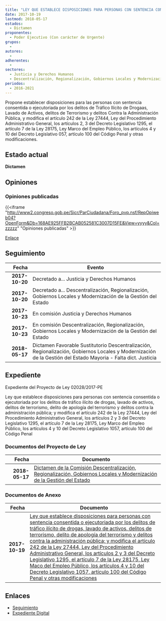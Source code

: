 ```yaml
---
title: "LEY QUE ESTABLECE DISPOSICIONES PARA PERSONAS CON SENTENCIA CONSENTIDA O EJECUTORIADA POR LOS DELITOS DE TRÁFICO ILÍCITO DE DROGAS, LAVADO DE ACTIVOS, DELITOS DE TERRORISMO, DELITO DE APOLOGÍA DEL TERRORISMO Y DELITOS CONTRA LA ADMINISTRACIÓN PÚBLICA, Y MODIFICA EL ARTÍCULO 242 DE LA LEY 27444, LEY DEL PROCEDIMIENTO ADMINISTRATIVO GENERAL, LOS ARTÍCULOS 2 Y 3 DEL DECRETO LEGISLATIVO 1295, EL ARTÍCULO 7 DE LA LEY 28175, LEY MARCO DEL EMPLEO PÚBLICO, LOS ARTÍCULOS 4 Y 10 DEL DECRETO LEGISLATIVO 1057, ARTÍCULO 100 DEL CÓDIGO PENAL Y OTRAS MODIFICACIONES"
date: 2017-10-19
lastmod: 2018-05-17
estados: 
  - Dictamen
proponentes: 
  - Poder Ejecutivo (Con carácter de Urgente)
grupos: 
  - 
autores: 
  - 
adherentes: 
  - 
sectores: 
  - Justicia y Derechos Humanos
  - Descentralización, Regionalización, Gobiernos Locales y Modernización de la Gestión del Estado
periodos: 
  - 2016-2021
---
```


Propone establecer disposiciones para las personas con sentencia consentida o ejecutoriada por los delitos de Tráfico Ilícito de Drogaas, Lavado de Activos, delitos de Terrorismo y delitos Contra la Administración Pública, y modifica el artículo 242 de la Ley 27444, Ley del Procedimiento Administrativo General, los artículos 2, 3 del Decreto Legislativo 1295, el artículo 7 de la Ley 28175, Ley Marco del Empleo Público, los artículos 4 y 10 del Decreto Legislativo 057, artículo 100 del Código Penal y otras modificaciones.


## Estado actual

**Dictamen**

## Opiniones

### Opiniones publicadas

{{<iframe "http://www2.congreso.gob.pe/Sicr/ParCiudadana/Foro_pvp.nsf/RepOpiweb04?OpenForm&Db=168AE925FFB2BCAB052581C3007D15FE&View=yyyy&Col=zzzzz" "Opiniones publicadas" >}}

[Enlace](http://www2.congreso.gob.pe/Sicr/ParCiudadana/Foro_pvp.nsf/RepOpiweb04?OpenForm&Db=168AE925FFB2BCAB052581C3007D15FE&View=yyyy&Col=zzzzz)

## Seguimiento

| Fecha | Evento |
|------:|--------|
| **2017-10-20** | Decretado a... Justicia y Derechos Humanos|
| **2017-10-20** | Decretado a... Descentralización, Regionalización, Gobiernos Locales y Modernización de la Gestión del Estado|
| **2017-10-23** | En comisión Justicia y Derechos Humanos|
| **2017-10-23** | En comisión Descentralización, Regionalización, Gobiernos Locales y Modernización de la Gestión del Estado|
| **2018-05-17** | Dictamen Favorable Sustitutorio Descentralización, Regionalización, Gobiernos Locales y Modernización de la Gestión del Estado Mayoria - Falta dict. Justicia|


## Expediente

Expediente del Proyecto de Ley 02028/2017-PE

Ley que establece disposiciones para personas con sentencia consentida o ejecutoriada por los delitos de tráfico ilícito de drogas, lavado de activos, delitos de terrorismo, delito de apología del terrorismo y delitos contra la administración pública; y modifica el artículo 242 de la Ley 27444, Ley del Procedimiento Administrativo General, los artículos 2 y 3 del Decreto Legislativo 1295, el artículo 7 de la Ley 28175, Ley Marco del Empleo Público, los artículos 4 y 10 del Decreto Legislativo 1057, artículo 100 del Código Penal


### Documentos del Proyecto de Ley

| Fecha | Documento |
|------:|--------|
| **2018-05-17** | [Dictamen de la Comisión Descentralización, Regionalización, Gobiernos Locales y Modernización de la Gestión del Estado](http://www.leyes.congreso.gob.pe/Documentos/2016_2021/Dictamenes/Proyectos_de_Ley/02028DC08MAY20180517.pdf) |

### Documentos de Anexo

| Fecha | Documento |
|------:|--------|
| **2017-10-19** | [Ley que establece disposiciones para personas con sentencia consentida o ejecutoriada por los delitos de tráfico ilícito de drogas, lavado de activos, delitos de terrorismo, delito de apología del terrorismo y delitos contra la administración pública; y modifica el artículo 242 de la Ley 27444, Ley del Procedimiento Administrativo General, los artículos 2 y 3 del Decreto Legislativo 1295, el artículo 7 de la Ley 28175, Ley Maco del Empleo Público, los artículos 4 y 10 del Decreto Legislativo 1057, artículo 100 del Código Penal y otras modificaciones](http://www.leyes.congreso.gob.pe/Documentos/2016_2021/Proyectos_de_Ley_y_de_Resoluciones_Legislativas/PL0202820171019..PDF) |

## Enlaces 

- [Seguimiento](http://www2.congreso.gob.pe/Sicr/TraDocEstProc/CLProLey2016.nsf/f7fff46988ca05b1052578e100829cc7/c48275acc8befad3052581be006fa993?OpenDocument)
- [Expediente Digital](http://www2.congreso.gob.pe/Sicr/TraDocEstProc/CLProLey2016.nsf/f7fff46988ca05b1052578e100829cc7/c48275acc8befad3052581be006fa993?OpenDocument&Click=05257FB7005EB655.eb71d0cf91d8294e05256cdf006b5706/$Body/0.1C6C)
